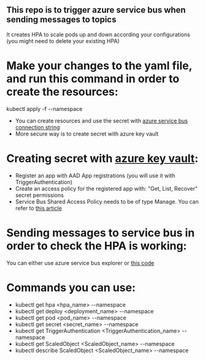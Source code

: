 ## This repo is to trigger azure service bus when sending messages to topics
It creates HPA to scale pods up and down according your configurations (you might need to delete your existing HPA)

# Make your changes to the yaml file, and run this command in order to create the resources:
kubectl apply -f <filename> --namespace <namespace>

- You can create resources and use the secret with [azure service bus connection string](https://keda.sh/docs/2.10/concepts/authentication/#defining-secrets-and-config-maps-on-scaledobject)
- More secure way is to create secret with azure key vault

# Creating secret with [azure key vault](https://keda.sh/docs/2.10/concepts/authentication/#azure-key-vault-secrets):
- Register an app with AAD App registrations (you will use it with TriggerAuthentication)
- Create an access policy for the registered app with: "Get, List, Recover" secret permissions
- Service Bus Shared Access Policy needs to be of type Manage. You can refer to [this article](https://keda.sh/docs/2.11/scalers/azure-service-bus/)

# Sending messages to service bus in order to check the HPA is working:
You can either use azure service bus explorer or [this code](https://learn.microsoft.com/en-us/azure/service-bus-messaging/service-bus-dotnet-how-to-use-topics-subscriptions?tabs=connection-string#add-code-to-send-messages-to-the-topic)

# Commands you can use:
- kubectl get hpa <hpa_name> --namespace <namespace>
- kubectl get deploy <deployment_name> --namespace <namespace>
- kubectl get pod <pod_name> --namespace <namespace>
- kubectl get secret <secret_name> --namespace <namespace>
- kubectl get TriggerAuthentication <TriggerAuthentication_name> --namespace <namespace>
- kubectl get ScaledObject <ScaledObject_name> --namespace <namespace>
- kubectl describe ScaledObject <ScaledObject_name> --namespace <namespace>